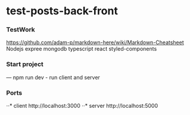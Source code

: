 # test-posts-back-front
### TestWork 
https://github.com/adam-p/markdown-here/wiki/Markdown-Cheatsheet
Nodejs expree mongodb typescript react styled-components

### Start project
— npm run dev - run client and server

### Ports
⋅⋅* client http://localhost:3000
⋅⋅* server http://localhost:5000
